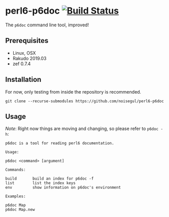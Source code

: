 # perl6-p6doc [![Build Status](https://travis-ci.org/noisegul/perl6-p6doc.svg?branch=master)](https://travis-ci.org/noisegul/perl6-p6doc)

The `p6doc` command line tool, improved!

## Prerequisites

- Linux, OSX
- Rakudo 2019.03
- zef 0.7.4

## Installation

For now, only testing from inside the repository is recommended.

`git clone --recurse-submodules https://github.com/noisegul/perl6-p6doc`

## Usage

*Note*: Right now things are moving and changing, so please refer to `p6doc -h`:

```
p6doc is a tool for reading perl6 documentation.

Usage:

p6doc <command> [argument]

Commands:

build       build an index for p6doc -f
list        list the index keys
env         show information on p6doc's environment

Examples:

p6doc Map
p6doc Map.new
```
